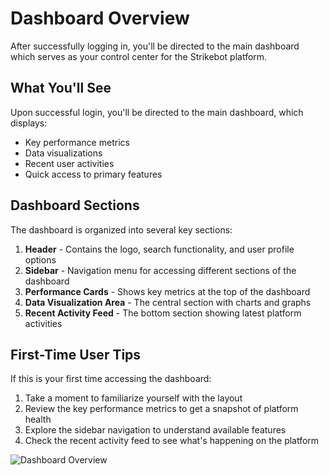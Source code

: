 # Dashboard Overview

After successfully logging in, you'll be directed to the main dashboard which serves as your control center for the Strikebot platform.

## What You'll See

Upon successful login, you'll be directed to the main dashboard, which displays:

- Key performance metrics
- Data visualizations
- Recent user activities
- Quick access to primary features

## Dashboard Sections

The dashboard is organized into several key sections:

1. **Header** - Contains the logo, search functionality, and user profile options
2. **Sidebar** - Navigation menu for accessing different sections of the dashboard
3. **Performance Cards** - Shows key metrics at the top of the dashboard
4. **Data Visualization Area** - The central section with charts and graphs
5. **Recent Activity Feed** - The bottom section showing latest platform activities

## First-Time User Tips

If this is your first time accessing the dashboard:

1. Take a moment to familiarize yourself with the layout
2. Review the key performance metrics to get a snapshot of platform health
3. Explore the sidebar navigation to understand available features
4. Check the recent activity feed to see what's happening on the platform

![Dashboard Overview](../assets/images/dashboard-overview.png)
